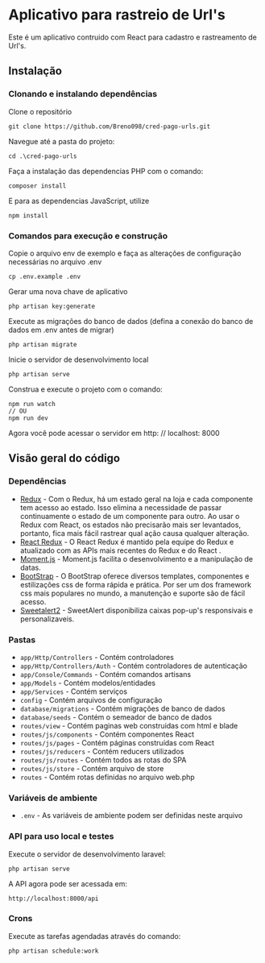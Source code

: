 # Aplicativo para rastreio de Url's

Este é um aplicativo contruido com React para cadastro e rastreamento de Url's. 

## Instalação

### Clonando e instalando dependências

Clone o repositório

    git clone https://github.com/Breno098/cred-pago-urls.git

Navegue até a pasta do projeto:

    cd .\cred-pago-urls

Faça a instalação das dependencias PHP com o comando:

    composer install

E para as dependencias JavaScript, utilize

    npm install

### Comandos para execução e construção

Copie o arquivo env de exemplo e faça as alterações de configuração necessárias no arquivo .env

    cp .env.example .env

Gerar uma nova chave de aplicativo

    php artisan key:generate

Execute as migrações do banco de dados (defina a conexão do banco de dados em .env antes de migrar)

    php artisan migrate

Inicie o servidor de desenvolvimento local

    php artisan serve

Construa e execute o projeto com o comando:

    npm run watch 
    // OU
    npm run dev

Agora você pode acessar o servidor em http: // localhost: 8000

## Visão geral do código

### Dependências

- [Redux](https://redux.js.org/) - Com o Redux, há um estado geral na loja e cada componente tem acesso ao estado. Isso elimina a necessidade de passar continuamente o estado de um componente para outro. Ao usar o Redux com React, os estados não precisarão mais ser levantados, portanto, fica mais fácil rastrear qual ação causa qualquer alteração.
- [React Redux](https://react-redux.js.org/) - O React Redux é mantido pela equipe do Redux e atualizado com as APIs mais recentes do Redux e do React .
- [Moment.js](https://momentjs.com/) - Moment.js facilita o desenvolvimento e a manipulação de datas.
- [BootStrap](https://getbootstrap.com/) - O BootStrap oferece diversos templates, componentes e estilizações css de forma rápida e prática. Por ser um dos framework css mais populares no mundo, a manutenção e suporte são de fácil acesso.
- [Sweetalert2](https://sweetalert2.github.io/) - SweetAlert disponibiliza caixas pop-up's responsivais e personalizaveis.
    
### Pastas

- `app/Http/Controllers` - Contém controladores
- `app/Http/Controllers/Auth` - Contém controladores de autenticação
- `app/Console/Commands` - Contém comandos artisans
- `app/Models` - Contém modelos/entidades
- `app/Services` - Contém serviços
- `config` - Contém arquivos de configuração
- `database/migrations` - Contém migrações de banco de dados
- `database/seeds` - Contém o semeador de banco de dados
- `routes/view` - Contém paginas web construidas com html e blade
- `routes/js/components` - Contém componentes React
- `routes/js/pages` - Contém páginas construídas com React
- `routes/js/reducers` - Contém reducers utilizados
- `routes/js/routes` - Contém todos as rotas do SPA
- `routes/js/store` - Contém arquivo de store
- `routes` - Contém rotas definidas no arquivo web.php

### Variáveis de ambiente

- `.env` - As variáveis ​​de ambiente podem ser definidas neste arquivo

### API para uso local e testes

Execute o servidor de desenvolvimento laravel:

    php artisan serve

A API agora pode ser acessada em:

    http://localhost:8000/api

### Crons

Execute as tarefas agendadas através do comando: 

    php artisan schedule:work